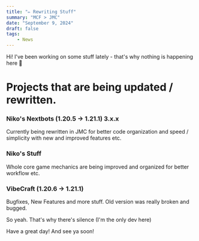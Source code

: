 ```yaml
---
title: "✏️ Rewriting Stuff"
summary: "MCF > JMC"
date: "September 9, 2024"
draft: false
tags:
    - News
---
```


Hi! I've been working on some stuff lately - that's why nothing is happening here 👀


# Projects that are being updated / rewritten.

### Niko's Nextbots (1.20.5 -> 1.21.1) 3.x.x
Currently being rewritten in JMC for better code organization and speed / simplicity with new and improved features etc.

### Niko's Stuff
Whole core game mechanics are being improved and organized for better workflow etc.

### VibeCraft (1.20.6 -> 1.21.1)
Bugfixes, New Features and more stuff.
Old version was really broken and bugged.


So yeah. That's why there's silence (I'm the only dev here)

Have a great day! And see ya soon!
